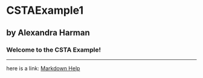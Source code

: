 # CSTAExample1
## by Alexandra Harman

### Welcome to the CSTA Example!
--- 
here is a link: [Markdown Help](www.markeredwards.com)
